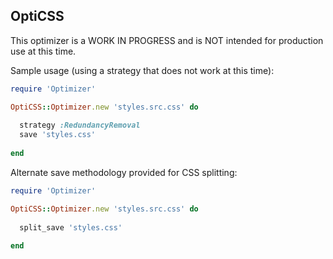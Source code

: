 ## OptiCSS

This optimizer is a WORK IN PROGRESS and is NOT intended for production use at 
this time.

Sample usage (using a strategy that does not work at this time):

```ruby
require 'Optimizer'

OptiCSS::Optimizer.new 'styles.src.css' do
  
  strategy :RedundancyRemoval
  save 'styles.css'
  
end
```

Alternate save methodology provided for CSS splitting:

```ruby
require 'Optimizer'

OptiCSS::Optimizer.new 'styles.src.css' do
  
  split_save 'styles.css'
  
end
```

